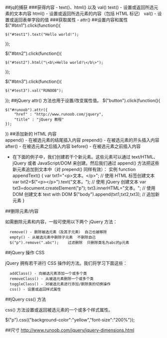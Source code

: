 ##jq的捕获
###获得内容 - text()、html() 以及 val()
    text() - 设置或返回所选元素的文本内容
    html() - 设置或返回所选元素的内容（包括 HTML 标记）
    val() - 设置或返回表单字段的值
###获取属性 - attr()
##设置内容和属性
$("#btn1").click(function(){

    $("#test1").text("Hello world!");
});

$("#btn2").click(function(){

    $("#test2").html("\<b\>Hello world!\</b\>");
});

$("#btn3").click(function(){

    $("#test3").val("RUNOOB");    
});
##jQuery attr() 方法也用于设置/改变属性值。
$("button").click(function(){

    $("#runoob").attr({
        "href" : "http://www.runoob.com/jquery",
        "title" : "jQuery 教程"
    });
})
##添加新的 HTML 内容  
      append() - 在被选元素的结尾插入内容
      prepend() - 在被选元素的开头插入内容
      after() - 在被选元素之后插入内容
      before() - 在被选元素之前插入内容
- 在下面的例子中，我们创建若干个新元素。这些元素可以通过 text/HTML、jQuery 或者 JavaScript/DOM 来创建。然后我们通过 append() 方法把这些新元素追加到文本中（对 prepend() 同样有效）：
实例
function appendText()
{
    var txt1="\<p\>文本。\</p\>";              // 使用 HTML 标签创建文本   
    var txt2=$("\<p\>\</p\>").text("文本。");  // 使用 jQuery 创建文本
    var txt3=document.createElement("p");
    txt3.innerHTML="文本。";               // 使用 DOM 创建文本 text with DOM
    $("body").append(txt1,txt2,txt3);        // 追加新元素
}

##删除元素/内容
  
  如需删除元素和内容，一般可使用以下两个 jQuery 方法：
  
      remove() - 删除被选元素（及其子元素） 自己也被移除
      empty() - 从被选元素中删除子元素  不删除自己
      $("p").remove(".abc");    过滤删除  只删除类名为abc的p元素
##jQuery 操作 CSS
  
  jQuery 拥有若干进行 CSS 操作的方法。我们将学习下面这些：
  
      addClass() - 向被选元素添加一个或多个类
      removeClass() - 从被选元素删除一个或多个类
      toggleClass() - 对被选元素进行添加/删除类的切换操作
      css() - 设置或返回样式属性
##jQuery css() 方法
  
  css() 方法设置或返回被选元素的一个或多个样式属性。
  
  $("p").css({"background-color":"yellow","font-size":"200%"}); 
  
##尺寸
 http://www.runoob.com/jquery/jquery-dimensions.html
  